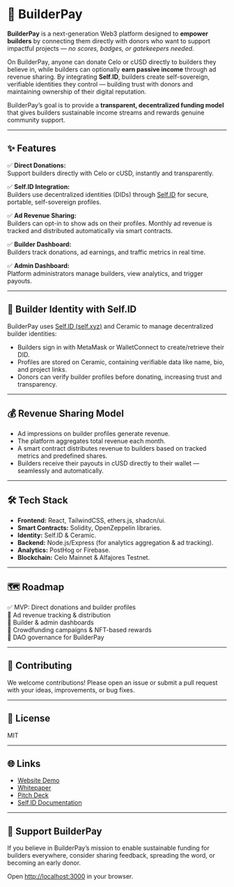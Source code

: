 # 🚀 BuilderPay

**BuilderPay** is a next-generation Web3 platform designed to **empower builders** by connecting them directly with donors who want to support impactful projects — *no scores, badges, or gatekeepers needed*.  

On BuilderPay, anyone can donate Celo or cUSD directly to builders they believe in, while builders can optionally **earn passive income** through ad revenue sharing. By integrating **Self.ID**, builders create self-sovereign, verifiable identities they control — building trust with donors and maintaining ownership of their digital reputation.

BuilderPay’s goal is to provide a **transparent, decentralized funding model** that gives builders sustainable income streams and rewards genuine community support.

---

## ✨ Features

✅ **Direct Donations:**  
Support builders directly with Celo or cUSD, instantly and transparently.

✅ **Self.ID Integration:**  
Builders use decentralized identities (DIDs) through [Self.ID](https://self.id/) for secure, portable, self-sovereign profiles.

✅ **Ad Revenue Sharing:**  
Builders can opt-in to show ads on their profiles. Monthly ad revenue is tracked and distributed automatically via smart contracts.

✅ **Builder Dashboard:**  
Builders track donations, ad earnings, and traffic metrics in real time.

✅ **Admin Dashboard:**  
Platform administrators manage builders, view analytics, and trigger payouts.

---

## 🔐 Builder Identity with Self.ID

BuilderPay uses [Self.ID (self.xyz)](https://self.id/) and Ceramic to manage decentralized builder identities:

- Builders sign in with MetaMask or WalletConnect to create/retrieve their DID.
- Profiles are stored on Ceramic, containing verifiable data like name, bio, and project links.
- Donors can verify builder profiles before donating, increasing trust and transparency.

---

## 💰 Revenue Sharing Model

- Ad impressions on builder profiles generate revenue.
- The platform aggregates total revenue each month.
- A smart contract distributes revenue to builders based on tracked metrics and predefined shares.
- Builders receive their payouts in cUSD directly to their wallet — seamlessly and automatically.

---

## 🛠️ Tech Stack

- **Frontend:** React, TailwindCSS, ethers.js, shadcn/ui.
- **Smart Contracts:** Solidity, OpenZeppelin libraries.
- **Identity:** Self.ID & Ceramic.
- **Backend:** Node.js/Express (for analytics aggregation & ad tracking).
- **Analytics:** PostHog or Firebase.
- **Blockchain:** Celo Mainnet & Alfajores Testnet.

---

## 🗺️ Roadmap

✅ MVP: Direct donations and builder profiles  
🚧 Ad revenue tracking & distribution  
🚧 Builder & admin dashboards  
🚧 Crowdfunding campaigns & NFT-based rewards  
🚧 DAO governance for BuilderPay

---

## 🤝 Contributing

We welcome contributions! Please open an issue or submit a pull request with your ideas, improvements, or bug fixes.

---

## 📜 License

MIT

---

## 🌐 Links

- [Website Demo](https://your-demo-link.com)
- [Whitepaper](https://your-whitepaper-link.com)
- [Pitch Deck](https://your-pitchdeck-link.com)
- [Self.ID Documentation](https://developers.ceramic.network/tools/self-id/)

---

## 🙌 Support BuilderPay

If you believe in BuilderPay’s mission to enable sustainable funding for builders everywhere, consider sharing feedback, spreading the word, or becoming an early donor.


Open [http://localhost:3000](http://localhost:3000) in your browser.
